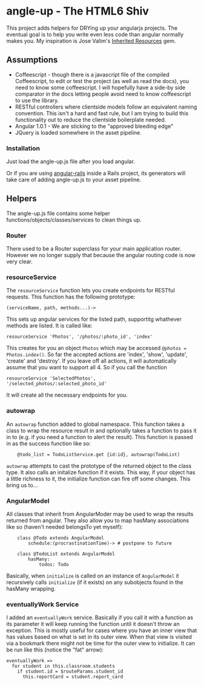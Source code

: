 # angle-up - The HTML6 Shiv

This project adds helpers for DRYing up your angularjs projects.  The eventual goal is to help you write even less code than angular normally makes you.  My inspiration is Jose Valim's [Inherited Resources](http://github.com/josevalim/inherited_resources) gem.

## Assumptions

* Coffeescript - though there is a javascript file of the compiled Coffeescript, to edit or test the project (as well as read the docs), you need to know some coffeescript.  I will hopefully have a side-by side comparator in the docs letting people avoid need to know coffeescript to use the library.
* RESTful controllers where clientside models follow an equivalent naming convention.  This isn't a hard and fast rule, but I am trying to build this functionality out to reduce the clientside boilerplate needed. 
* Angular 1.0.1 - We are sticking to the "approved bleeding edge"
* JQuery is loaded somewhere in the asset pipeline.

### Installation

Just load the angle-up.js file after you load angular.

Or if you are using [angular-rails](http://github.com/ludicast/angular-rails) inside a Rails project, its generators will take care of adding angle-up.js to your asset pipeline.

## Helpers

The angle-up.js file contains some helper functions/objects/classes/services to clean things up.

### Router

There used to be a Router superclass for your main application router.  However we no longer supply that because the angular routing code is now very clear.

### resourceService

The `resourceService` function lets you create endpoints for RESTful requests.  This function has the following prototype:

    (serviceName, path, methods...)->

This sets up angular services for the listed path, supportitg whathever methods are listed.  It is called like:

    resourceService 'Photos', '/photos/:photo_id', 'index'
	
This creates for you an object `Photos` which may be accessed `@photos = Photos.index()`.  So far the accepted actions are 'index', 'show', 'update', 'create' and 'destroy'.  If you leave off all actions, it will automatically assume that you want to support all 4.  So if you call the function

    resourceService 'SelectedPhotos', '/selected_photos/:selected_photo_id'
     
It will create all the necessary endpoints for you.  

### autowrap

An `autowrap` function added to global namespace.  This function takes a class to wrap the resource result in and optionally takes a function to pass it in to (e.g. if you need a function to alert the result).  This function is passed in as the success function like so:

		@todo_list = TodoListService.get {id:id}, autowrap(TodoList)

`autowrap` attempts to cast the prototype of the returned object to the class type.  It also calls an initalize function if it exists.  This way, if your object has a little richness to it, the initialize function can fire off some changes.  This bring us to...

### AngularModel

All classes that inherit from AngularModer may be used to wrap the results returned from angular.  They also allow you to map hasMany associations like so (haven't needed belongsTo yet myself):

		class @Todo extends AngularModel
			schedule:(procrastinationTime)-> # postpone to future 

		class @TodoList extends AngularModel
			hasMany:
				todos: Todo

Basically, when `initialize` is called on an instance of `AngularModel` it recursively calls `initialize` (if it exists) on any subobjects found in the hasMany wrapping.

### eventuallyWork Service

I added an `eventuallyWork` service.  Basically if you call it with a function as its parameter it will keep running the function until it doesn't throw an exception.  This is mostly useful for cases where you have an inner view that has values based on what is set in its outer view.  When that view is visited via a bookmark there might not be time for the outer view to initialize.   It can be run like this (notice the "fat" arrow):

    eventuallyWork =>
      for student in this.classroom.students
        if student.id = $routeParams.student_id
          this.reportCard = student.report_card

